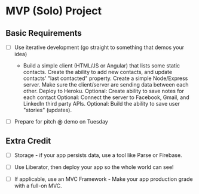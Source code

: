
# MVP (Solo) Project

## Basic Requirements
- [ ] Use iterative development (go straight to something that demos your idea)
  - Build a simple client (HTML/JS or Angular) that lists some static contacts.
    Create the ability to add new contacts, and update contacts' "last contacted" property.
    Create a simple Node/Express server.
    Make sure the client/server are sending data between each other.
    Deploy to Heroku.
    Optional: Create ability to save notes for each contact
    Optional: Connect the server to Facebook, Gmail, and LinkedIn third party APIs.
    Optional: Build the ability to save user "stories" (updates).
- [ ] Prepare for pitch @ demo on Tuesday


## Extra Credit

- [ ] Storage - if your app persists data, use a tool like Parse or Firebase. 
- [ ] Use Liberator, then deploy your app so the whole world can see!
- [ ] If applicable, use an MVC Framework - Make your app production grade with a full-on MVC. 

